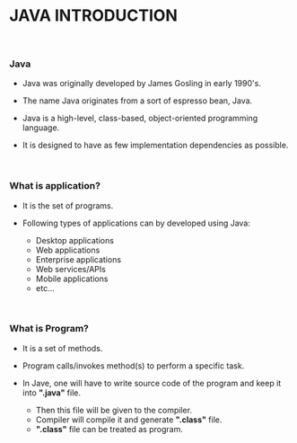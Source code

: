 # **JAVA INTRODUCTION**

<br>

### **Java**

+ Java was originally developed by James Gosling in early 1990's.

+ The name Java originates from a sort of espresso bean, Java.

+ Java is a high-level, class-based, object-oriented programming language.

+ It is designed to have as few implementation dependencies as possible.

<br>

### **What is application?**

+ It is the set of programs.

+ Following types of applications can by developed using Java:
  + Desktop applications
  + Web applications
  + Enterprise applications
  + Web services/APIs
  + Mobile applications
  + etc...

<br>

### **What is Program?**

+ It is a set of methods.

+ Program calls/invokes method(s) to perform a specific task.

+ In Jave, one will have to write source code of the program and keep it into **".java"** file.
  + Then this file will be given to the compiler.
  + Compiler will compile it and generate **".class"** file.
  + **".class"** file can be treated as program.
